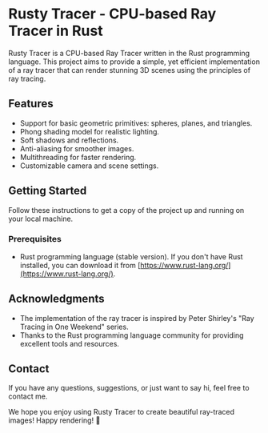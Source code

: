 # Rusty Tracer - CPU-based Ray Tracer in Rust

Rusty Tracer is a CPU-based Ray Tracer written in the Rust programming language. This project aims to provide a simple, yet efficient implementation of a ray tracer that can render stunning 3D scenes using the principles of ray tracing.

## Features

- Support for basic geometric primitives: spheres, planes, and triangles.
- Phong shading model for realistic lighting.
- Soft shadows and reflections.
- Anti-aliasing for smoother images.
- Multithreading for faster rendering.
- Customizable camera and scene settings.

## Getting Started

Follow these instructions to get a copy of the project up and running on your local machine.

### Prerequisites

- Rust programming language (stable version). If you don't have Rust installed, you can download it from [https://www.rust-lang.org/](https://www.rust-lang.org/).

## Acknowledgments

- The implementation of the ray tracer is inspired by Peter Shirley's "Ray Tracing in One Weekend" series.
- Thanks to the Rust programming language community for providing excellent tools and resources.

## Contact

If you have any questions, suggestions, or just want to say hi, feel free to contact me.

We hope you enjoy using Rusty Tracer to create beautiful ray-traced images! Happy rendering! 🚀

